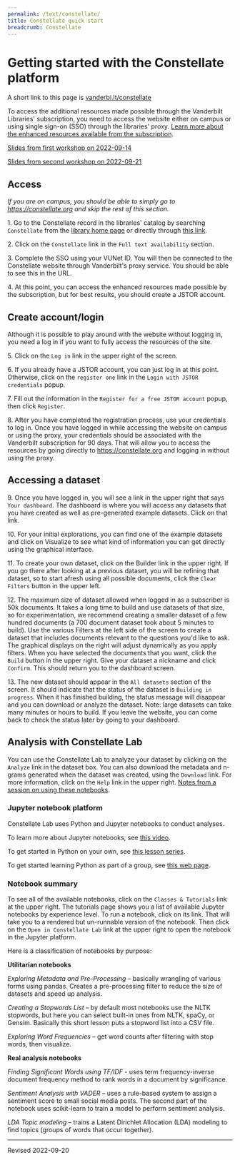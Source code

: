 ```yaml
---
permalink: /text/constellate/
title: Constellate quick start
breadcrumb: Constellate
---
```


# Getting started with the Constellate platform

A short link to this page is [vanderbi.lt/constellate](http://vanderbi.lt/constellate)

To access the additional resources made possible through the Vanderbilt Libraries' subscription, you need to access the website either on campus or using single sign-on (SSO) through the libraries' proxy. [Learn more about the enhanced resources available from the subscription](https://constellate.org/docs/library-participation).

[Slides from first workshop on 2022-09-14](https://doi.org/10.6084/m9.figshare.21170638)

[Slides from second workshop on 2022-09-21](https://doi.org/10.6084/m9.figshare.21170668)

## Access

*If you are on campus, you should be able to simply go to <https://constellate.org> and skip the rest of this section.*

1\. Go to the Constellate record in the libraries' catalog by searching `Constellate` from the [library home page](https://library.vanderbilt.edu/) or directly through [this link](https://catalog.library.vanderbilt.edu/permalink/01VAN_INST/6ll2l/alma991043895203303276).

2\. Click on the `Constellate` link in the `Full text availability` section.

3\. Complete the SSO using your VUNet ID. You will then be connected to the Constellate website through Vanderbilt's proxy service. You should be able to see this in the URL.

4\. At this point, you can access the enhanced resources made possible by the subscription, but for best results, you should create a JSTOR account.

## Create account/login

Although it is possible to play around with the website without logging in, you need a log in if you want to fully access the resources of the site.

5\. Click on the `Log in` link in the upper right of the screen.

6\. If you already have a JSTOR account, you can just log in at this point. Otherwise, click on the `register one` link in the `Login with JSTOR credentials` popup.

7\. Fill out the information in the `Register for a free JSTOR account` popup, then click `Register`. 

8\. After you have completed the registration process, use your credentials to log in. Once you have logged in while accessing the website on campus or using the proxy, your credentials should be associated with the Vanderbilt subscription for 90 days. That will allow you to access the resources by going directly to <https://constellate.org> and logging in without using the proxy.

## Accessing a dataset

9\. Once you have logged in, you will see a link in the upper right that says `Your dashboard`. The dashboard is where you will access any datasets that you have created as well as pre-generated example datasets. Click on that link. 

10\. For your initial explorations, you can find one of the example datasets and click on Visualize to see what kind of information you can get directly using the graphical interface. 

11\. To create your own dataset, click on the Builder link in the upper right. If you go there after looking at a previous dataset, you will be refining that dataset, so to start afresh using all possible documents, click the `Clear Filters` button in the upper left. 

12\. The maximum size of dataset allowed when logged in as a subscriber is 50k documents. It takes a long time to build and use datasets of that size, so for experimentation, we recommend creating a smaller dataset of a few hundred documents (a 700 document dataset took about 5 minutes to build). Use the various Filters at the left side of the screen to create a dataset that includes documents relevant to the questions you'd like to ask. The graphical displays on the right will adjust dynamically as you apply filters. When you have selected the documents that you want, click the `Build` button in the upper right. Give your dataset a nickname and click `Confirm`. This should return you to the dashboard screen.

13\. The new dataset should appear in the `All datasets` section of the screen. It should indicate that the status of the dataset is `Building in progress`. When it has finished building, the status message will disappear and you can download or analyze the dataset. Note: large datasets can take many minutes or hours to build. If you leave the website, you can come back to check the status later by going to your dashboard.

## Analysis with Constellate Lab

You can use the Constellate Lab to analyze your dataset by clicking on the `Analyze` link in the dataset box. You can also download the metadata and n-grams generated when the dataset was created, using the `Download` link. For more information, click on the `Help` link in the upper right. [Notes from a session on using these notebooks](notes_sesion2.pdf).

### Jupyter notebook platform

Constellate Lab uses Python and Jupyter notebooks to conduct analyses.

To learn more about Jupyter notebooks, see [this video](https://youtu.be/jY5kaT35db0).

To get started in Python on your own, see [this lesson series](https://heardlibrary.github.io/digital-scholarship/script/codegraf/startcoding/).

To get started learning Python as part of a group, see [this web page](http://vanderbi.lt/py).

### Notebook summary

To see all of the available notebooks, click on the `Classes & Tutorials` link at the upper right. The tutorials page shows you a list of available Jupyter notebooks by experience level. To run a notebook, click on its link. That will take you to a rendered but un-runnable version of the notebook. Then click on the `Open in Constellate Lab` link at the upper right to open the notebook in the Jupyter platform.

Here is a classification of notebooks by purpose:

**Utilitarian notebooks**

*Exploring Metadata and Pre-Processing* – basically wrangling of various forms using pandas. Creates a pre-processing filter to reduce the size of datasets and speed up analysis.

*Creating a Stopwords List* – by default most notebooks use the NLTK stopwords, but here you can select built-in ones from NLTK, spaCy, or Gensim. Basically this short lesson puts a stopword list into a CSV file.

*Exploring Word Frequencies* – get word counts after filtering with stop words, then visualize.

**Real analysis notebooks**

*Finding Significant Words using TF/IDF* - uses term frequency-inverse document frequency method to rank words in a document by significance. 

*Sentiment Analysis with VADER* – uses a rule-based system to assign a sentiment score to small social media posts. The second part of the notebook uses scikit-learn to train a model to perform sentiment analysis.

*LDA Topic modeling* – trains a Latent Dirichlet Allocation (LDA) modeling to find topics (groups of words that occur together).

----
Revised 2022-09-20
